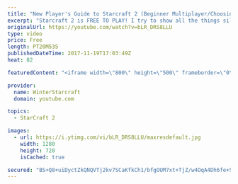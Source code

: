 ```yaml
---
title: "New Player's Guide to Starcraft 2 (Beginner Multiplayer/Choosing Race)"
excerpt: "Starcraft 2 is FREE TO PLAY! I try to show all the things silver league me wishes he had known in 2010!! Important Links (to outside resources): Sc2ReplayStats: https://sc2replaystats.com/ Team Liquid: http://www.teamliquid.net/ Reddit Resources: https://www.reddit.com/r/starcraft/wiki/related_reddits"
originalUrl: https://youtube.com/watch?v=bLR_DRS8LLU
type: video
price: Free
length: PT20M53S
publishedDateTime: 2017-11-19T17:03:49Z
heat: 82

featuredContent: "<iframe width=\"800\" height=\"500\" frameborder=\"0\" src=\"https://www.youtube.com/embed/bLR_DRS8LLU\" allow=\"accelerometer; autoplay; encrypted-media; gyroscope; picture-in-picture\" allowfullscreen></iframe>"

provider:
  name: WinterStarcraft
  domain: youtube.com

topics:
  - StarCraft 2

images:
  - url: https://i.ytimg.com/vi/bLR_DRS8LLU/maxresdefault.jpg
    width: 1280
    height: 720
    isCached: true

secured: "BS+Q8+uiDyctZkQNQVTj2kv7SCaKfkCh1/bfgOUM7xt+TjZ/w4OqA4Dh6fe+5z44cAqcidaH2oYa2NeL6/gcgFFqsVDBF1DZc6f8vj03jPdv0kvzLYN3Q6UbGYRFWvzE6CY7rX0awskKhgCiZqRHF1uVjH4aaOj5IQUx0DUkF3e2HKRKSYcXNnS3M/SGga0CavEhiZIe6fm656hyX+olZALRXG2q6Mn/LCmzR3uYZdQN7gs0zLkUHfjcUm3KHsBzUnGHeflDejIuAtKoelvHyvbjGkANX91M2ZZ5EYETG+XZKMxjEcWYrjMBOqvhIGNaOpGIi8cvdUngyMblB+jTNccTVfVITrJEJOttOIF+dq52vu9fPhU3Oobn4VZyxjwr9obkWe1pAylsQFsD1pv+2MUTQx+yw7XAe2SDHjdsDbdLCbWBXyAqHqBxWRg5Eq1p;hzPYz1IpISANWmIj6XPJ2A=="
---
```


